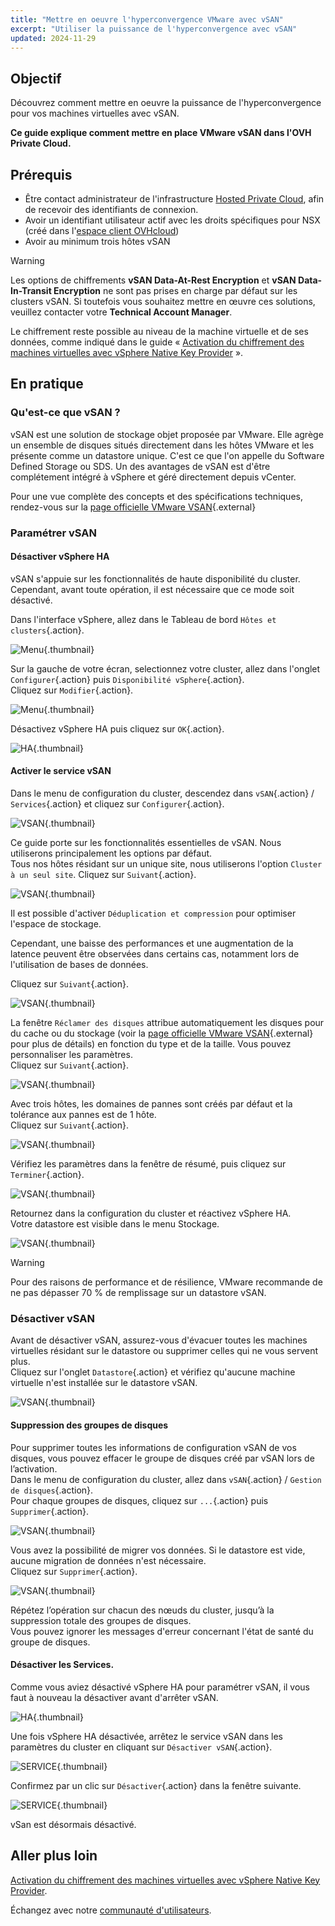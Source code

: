 ```yaml
---
title: "Mettre en oeuvre l'hyperconvergence VMware avec vSAN"
excerpt: "Utiliser la puissance de l'hyperconvergence avec vSAN"
updated: 2024-11-29
---
```


## Objectif

Découvrez comment mettre en oeuvre la puissance de l'hyperconvergence pour vos machines virtuelles avec vSAN.

**Ce guide explique comment mettre en place VMware vSAN dans l'OVH Private Cloud.**

## Prérequis

- Être contact administrateur de l'infrastructure [Hosted Private Cloud](https://www.ovhcloud.com/fr/enterprise/products/hosted-private-cloud/), afin de recevoir des identifiants de connexion.
- Avoir un identifiant utilisateur actif avec les droits spécifiques pour NSX (créé dans l'[espace client OVHcloud](https://www.ovh.com/auth/?action=gotomanager&from=https://www.ovh.com/fr/&ovhSubsidiary=fr))
- Avoir au minimum trois hôtes vSAN

> [!warning]
>
> Les options de chiffrements **vSAN Data-At-Rest Encryption** et **vSAN Data-In-Transit Encryption** ne sont pas prises en charge par défaut sur les clusters vSAN. Si toutefois vous souhaitez mettre en œuvre ces solutions, veuillez contacter votre **Technical Account Manager**.
> 
> Le chiffrement reste possible au niveau de la machine virtuelle et de ses données, comme indiqué dans le guide « [Activation du chiffrement des machines virtuelles avec vSphere Native Key Provider](/pages/hosted_private_cloud/hosted_private_cloud_powered_by_vmware/vm_encrypt-vnkp) ».
>

## En pratique

### Qu'est-ce que vSAN ?

vSAN est une solution de stockage objet proposée par VMware. Elle agrège un ensemble de disques situés directement dans les hôtes VMware et les présente comme un datastore unique. C'est ce que l'on appelle du Software Defined Storage ou SDS. Un des avantages de vSAN est d'être complétement intégré à vSphere et géré directement depuis vCenter.

Pour une vue complète des concepts et des spécifications techniques, rendez-vous sur la [page officielle VMware VSAN](https://docs.vmware.com/fr/VMware-vSphere/6.7/com.vmware.vsphere.vsan-planning.doc/GUID-18F531E9-FF08-49F5-9879-8E46583D4C70.html){.external}

### Paramétrer vSAN

#### Désactiver vSphere HA

vSAN s'appuie sur les fonctionnalités de haute disponibilité du cluster. Cependant, avant toute opération, il est nécessaire que ce mode soit désactivé.

Dans l'interface vSphere, allez dans le Tableau de bord `Hôtes et clusters`{.action}.

![Menu](images/en01hosts.png){.thumbnail}

Sur la gauche de votre écran, selectionnez votre cluster, allez dans l'onglet `Configurer`{.action} puis `Disponibilité vSphere`{.action}.<br>
Cliquez sur `Modifier`{.action}.

![Menu](images/en02cluster.png){.thumbnail}

Désactivez vSphere HA puis cliquez sur `OK`{.action}.

![HA](images/en03ha.png){.thumbnail}

#### Activer le service vSAN

Dans le menu de configuration du cluster, descendez dans `vSAN`{.action} / `Services`{.action} et cliquez sur `Configurer`{.action}.

![VSAN](images/en04vsan.png){.thumbnail}

Ce guide porte sur les fonctionnalités essentielles de vSAN. Nous utiliserons principalement les options par défaut.<br>
Tous nos hôtes résidant sur un unique site, nous utiliserons l'option `Cluster à un seul site`. Cliquez sur `Suivant`{.action}.

![VSAN](images/en05vsantype.png){.thumbnail}

Il est possible d'activer `Déduplication et compression` pour optimiser l'espace de stockage.<br>

Cependant, une baisse des performances et une augmentation de la latence peuvent être observées dans certains cas, notamment lors de l'utilisation de bases de données. <br>

Cliquez sur `Suivant`{.action}.

![VSAN](images/en06vsanservices.png){.thumbnail}

La fenêtre `Réclamer des disques` attribue automatiquement les disques pour du cache ou du stockage (voir la [page officielle VMware VSAN](https://docs.vmware.com/fr/VMware-vSphere/6.7/com.vmware.vsphere.vsan-planning.doc/GUID-18F531E9-FF08-49F5-9879-8E46583D4C70.html){.external} pour plus de détails) en fonction du type et de la taille. Vous pouvez personnaliser les paramètres.<br>
Cliquez sur `Suivant`{.action}.

![VSAN](images/en07vsanclaim.png){.thumbnail}

Avec trois hôtes, les domaines de pannes sont créés par défaut et la tolérance aux pannes est de 1 hôte.<br>
Cliquez sur `Suivant`{.action}.

![VSAN](images/en08vsanfault.png){.thumbnail}

Vérifiez les paramètres dans la fenêtre de résumé, puis cliquez sur `Terminer`{.action}.

![VSAN](images/en09vsanready.png){.thumbnail}

Retournez dans la configuration du cluster et réactivez vSphere HA.<br>
Votre datastore est visible dans le menu Stockage.

![VSAN](images/en10vsandata.png){.thumbnail}

> [!warning]
>
> Pour des raisons de performance et de résilience, VMware recommande de ne pas dépasser 70 % de remplissage sur un datastore vSAN.
>

### Désactiver vSAN

Avant de désactiver vSAN, assurez-vous d'évacuer toutes les machines virtuelles résidant sur le datastore ou supprimer celles qui ne vous servent plus.<br>
Cliquez sur l'onglet `Datastore`{.action} et vérifiez qu'aucune machine virtuelle n'est installée sur le datastore vSAN.

![VSAN](images/en11vsanvm.png){.thumbnail}

#### Suppression des groupes de disques

Pour supprimer toutes les informations de configuration vSAN de vos disques, vous pouvez effacer le groupe de disques créé par vSAN lors de l’activation.<br>
Dans le menu de configuration du cluster, allez dans `vSAN`{.action} / `Gestion de disques`{.action}.<br>
Pour chaque groupes de disques, cliquez sur `...`{.action} puis `Supprimer`{.action}.<br>

![VSAN](images/en12vsanremove.png){.thumbnail}

Vous avez la possibilité de migrer vos données. Si le datastore est vide, aucune migration de données n'est nécessaire.<br>
Cliquez sur `Supprimer`{.action}.

![VSAN](images/en13vsanmig.png){.thumbnail}

Répétez l’opération sur chacun des nœuds du cluster, jusqu’à la suppression totale des groupes de disques.<br>
Vous pouvez ignorer les messages d'erreur concernant l'état de santé du groupe de disques.

#### Désactiver les Services.

Comme vous aviez désactivé vSphere HA pour paramétrer vSAN, il vous faut à nouveau la désactiver avant d'arrêter vSAN.

![HA](images/en03ha.png){.thumbnail}

Une fois vSphere HA désactivée, arrêtez le service vSAN dans les paramètres du cluster en cliquant sur `Désactiver vSAN`{.action}.

![SERVICE](images/en14vsanoff.png){.thumbnail}

Confirmez par un clic sur `Désactiver`{.action} dans la fenêtre suivante.

![SERVICE](images/en15vsanconfirm.png){.thumbnail}

vSan est désormais désactivé.

## Aller plus loin

[Activation du chiffrement des machines virtuelles avec vSphere Native Key Provider](/pages/hosted_private_cloud/hosted_private_cloud_powered_by_vmware/vm_encrypt-vnkp).

Échangez avec notre [communauté d'utilisateurs](/links/community).
